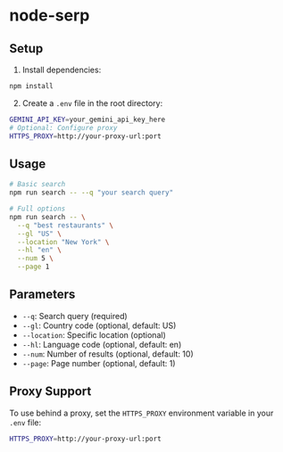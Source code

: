 # node-serp

## Setup

1. Install dependencies:
```bash
npm install
```

2. Create a `.env` file in the root directory:
```bash
GEMINI_API_KEY=your_gemini_api_key_here
# Optional: Configure proxy
HTTPS_PROXY=http://your-proxy-url:port
```

## Usage

```bash
# Basic search
npm run search -- --q "your search query"

# Full options
npm run search -- \
  --q "best restaurants" \
  --gl "US" \
  --location "New York" \
  --hl "en" \
  --num 5 \
  --page 1
```

## Parameters

- `--q`: Search query (required)
- `--gl`: Country code (optional, default: US)
- `--location`: Specific location (optional)
- `--hl`: Language code (optional, default: en)
- `--num`: Number of results (optional, default: 10)
- `--page`: Page number (optional, default: 1)

## Proxy Support

To use behind a proxy, set the `HTTPS_PROXY` environment variable in your `.env` file:
```bash
HTTPS_PROXY=http://your-proxy-url:port
```

